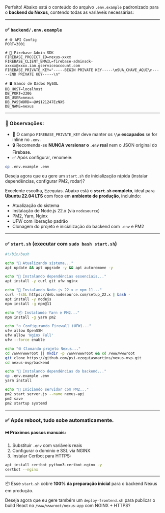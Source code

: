 Perfeito! Abaixo está o conteúdo do arquivo `.env.example` padronizado para o **backend do Nexus**, contendo todas as variáveis necessárias:

---

### ✅ `backend/.env.example`

```dotenv
# 🌐 API Config
PORT=3001

# 🔐 Firebase Admin SDK
FIREBASE_PROJECT_ID=nexus-xxxx
FIREBASE_CLIENT_EMAIL=firebase-adminsdk-xxxxx@xxxx.iam.gserviceaccount.com
FIREBASE_PRIVATE_KEY="-----BEGIN PRIVATE KEY-----\nSUA_CHAVE_AQUI\n-----END PRIVATE KEY-----\n"

# 🛢️ Banco de Dados MySQL
DB_HOST=localhost
DB_PORT=3306
DB_USER=nexus
DB_PASSWORD=~@#$121247EzNXS
DB_NAME=nexus
```

---

### 📌 Observações:

* 🔑 O campo `FIREBASE_PRIVATE_KEY` deve manter os **`\\n` escapados** se for inline no `.env`.
* 🔒 Recomenda-se **NUNCA versionar o `.env` real** nem o JSON original do Firebase.
* ✅ Após configurar, renomeie:

```bash
cp .env.example .env
```

Deseja agora que eu gere um `start.sh` de inicialização rápida (instalar dependências, 
configurar PM2, rodar)?

Excelente escolha, Ezequias. Abaixo está o **`start.sh` completo**, ideal para **Ubuntu 22.04 LTS** com foco em **ambiente de produção**, incluindo:

* Atualização do sistema
* Instalação de Node.js 22.x (via `nodesource`)
* PM2, Yarn, Nginx
* UFW com liberação padrão
* Clonagem do projeto e inicialização do backend com `.env` e PM2

---

### ✅ `start.sh` (executar com `sudo bash start.sh`)

```bash
#!/bin/bash

echo "🔧 Atualizando sistema..."
apt update && apt upgrade -y && apt autoremove -y

echo "🚀 Instalando dependências essenciais..."
apt install -y curl git ufw nginx

echo "🧠 Instalando Node.js 22.x e npm 11..."
curl -fsSL https://deb.nodesource.com/setup_22.x | bash -
apt install -y nodejs
npm install -g npm@11

echo "📦 Instalando Yarn e PM2..."
npm install -g yarn pm2

echo "🔥 Configurando Firewall (UFW)..."
ufw allow OpenSSH
ufw allow 'Nginx Full'
ufw --force enable

echo "🌐 Clonando projeto Nexus..."
cd /www/wwwroot || mkdir -p /www/wwwroot && cd /www/wwwroot
git clone https://github.com/psi-ezequiasmartins/nexus-mvp.git
cd nexus-mvp/backend

echo "📁 Instalando dependências do backend..."
cp .env.example .env
yarn install

echo "🚀 Iniciando servidor com PM2..."
pm2 start server.js --name nexus-api
pm2 save
pm2 startup systemd
```

---

### ✅ Após reboot, tudo sobe automaticamente.

#### ⏭️ Próximos passos manuais:

1. Substituir `.env` com variáveis reais
2. Configurar o domínio e SSL via NGINX
3. Instalar Certbot para HTTPS:

```bash
apt install certbot python3-certbot-nginx -y
certbot --nginx
```

---

📦 Esse `start.sh` cobre **100% da preparação inicial** para o backend Nexus em produção.

Deseja agora que eu gere também um `deploy-frontend.sh` para publicar o build React no 
`/www/wwwroot/nexus-app` com NGINX + HTTPS?




